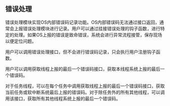 ## 错误处理

错误处理模块实现OS内部错误码记录功能。OS内部错误码无法通过接口返回，通常会上报错误处理模块进行记录。用户可以通过挂接错误处理的钩子函数，进行特定的处理。如果OS上报的错误是致命错误，系统会进行异常流程接管，保存现场以便定位问题。

用户可以调用错误处理接口，但不会进行错误码记录，只会执行用户注册钩子函数。

用户可以调用获取线程上报的最后一个错误码接口，获取本线程系统上报的最后一个错误码。

对于任务线程，可以在每个任务中调用获取线程上报的最后一个错误码接口，获取当前任务或软中断系统最后上报的错误码。对于除任务外的所有其他线程，可以调用该接口，获取所有其他线程系统上报的最后一个错误码。
